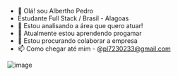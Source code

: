 - 👋 Olá! sou Albertho Pedro
- Estudante Full Stack / Brasil - Alagoas
- 👀 Estou analisando a área que quero atuar!
- 🌱 Atualmente estou aprendendo progamar
- 💞️ Estou procurando colaborar a empresa
- 📫 Como chegar até mim - @pl7230233@gmail.com




![image](https://github.com/user-attachments/assets/206f4584-e938-46e9-ac7e-a4b305aecb60)
